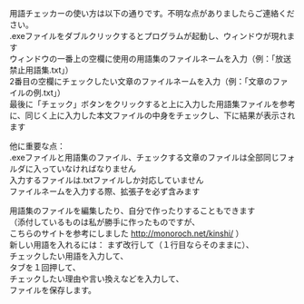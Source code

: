 用語チェッカーの使い方は以下の通りです。不明な点がありましたらご連絡ください。  
.exeファイルをダブルクリックするとプログラムが起動し、ウィンドウが現れます  
ウィンドウの一番上の空欄に使用の用語集のファイルネームを入力（例：「放送禁止用語集.txt」）  
2番目の空欄にチェックしたい文章のファイルネームを入力（例：「文章のファイルの例.txt」）  
最後に「チェック」ボタンをクリックすると上に入力した用語集ファイルを参考に、同じく上に入力した本文ファイルの中身をチェックし、下に結果が表示されます    

他に重要な点：  
.exeファイルと用語集のファイル、チェックする文章のファイルは全部同じフォルダに入っていなければなりません  
入力するファイルは.txtファイルしか対応していません  
ファイルネームを入力する際、拡張子を必ず含みます  

用語集のファイルを編集したり、自分で作ったりすることもできます  
（添付しているものは私が勝手に作ったものですが、  
こちらのサイトを参考にしました http://monoroch.net/kinshi/ ）   
新しい用語を入れるには：
まず改行して（１行目ならそのままに）、  
チェックしたい用語を入力して、  
タブを１回押して、  
チェックしたい理由や言い換えなどを入力して、  
ファイルを保存します。
